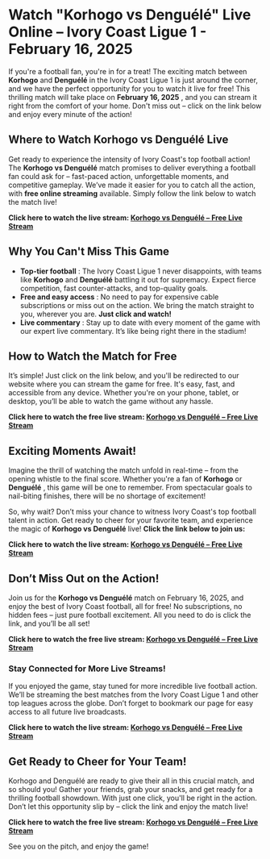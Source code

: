 # Watch "Korhogo vs Denguélé" Live Online – Ivory Coast Ligue 1 - February 16, 2025

If you're a football fan, you're in for a treat! The exciting match between **Korhogo** and **Denguélé** in the Ivory Coast Ligue 1 is just around the corner, and we have the perfect opportunity for you to watch it live for free! This thrilling match will take place on **February 16, 2025** , and you can stream it right from the comfort of your home. Don't miss out – click on the link below and enjoy every minute of the action!

## Where to Watch Korhogo vs Denguélé Live

Get ready to experience the intensity of Ivory Coast's top football action! The **Korhogo vs Denguélé** match promises to deliver everything a football fan could ask for – fast-paced action, unforgettable moments, and competitive gameplay. We’ve made it easier for you to catch all the action, with **free online streaming** available. Simply follow the link below to watch the match live!

**Click here to watch the live stream: [Korhogo vs Denguélé – Free Live Stream](https://tinyurl.com/livestreamfreeo?st=Korhogo+vs+Dengu%C3%A9l%C3%A9&si=ghc)**

## Why You Can't Miss This Game

- **Top-tier football** : The Ivory Coast Ligue 1 never disappoints, with teams like **Korhogo** and **Denguélé** battling it out for supremacy. Expect fierce competition, fast counter-attacks, and top-quality goals.
- **Free and easy access** : No need to pay for expensive cable subscriptions or miss out on the action. We bring the match straight to you, wherever you are. **Just click and watch!**
- **Live commentary** : Stay up to date with every moment of the game with our expert live commentary. It’s like being right there in the stadium!

## How to Watch the Match for Free

It’s simple! Just click on the link below, and you'll be redirected to our website where you can stream the game for free. It's easy, fast, and accessible from any device. Whether you're on your phone, tablet, or desktop, you’ll be able to watch the game without any hassle.

**Click here to watch the free live stream: [Korhogo vs Denguélé – Free Live Stream](https://tinyurl.com/livestreamfreeo?st=Korhogo+vs+Dengu%C3%A9l%C3%A9&si=ghc)**

## Exciting Moments Await!

Imagine the thrill of watching the match unfold in real-time – from the opening whistle to the final score. Whether you're a fan of **Korhogo** or **Denguélé** , this game will be one to remember. From spectacular goals to nail-biting finishes, there will be no shortage of excitement!

So, why wait? Don’t miss your chance to witness Ivory Coast's top football talent in action. Get ready to cheer for your favorite team, and experience the magic of **Korhogo vs Denguélé** live! **Click the link below to join us:**

**Click here to watch the live stream: [Korhogo vs Denguélé – Free Live Stream](https://tinyurl.com/livestreamfreeo?st=Korhogo+vs+Dengu%C3%A9l%C3%A9&si=ghc)**

## Don’t Miss Out on the Action!

Join us for the **Korhogo vs Denguélé** match on February 16, 2025, and enjoy the best of Ivory Coast football, all for free! No subscriptions, no hidden fees – just pure football excitement. All you need to do is click the link, and you’ll be all set!

**Click here to watch the free live stream: [Korhogo vs Denguélé – Free Live Stream](https://tinyurl.com/livestreamfreeo?st=Korhogo+vs+Dengu%C3%A9l%C3%A9&si=ghc)**

### Stay Connected for More Live Streams!

If you enjoyed the game, stay tuned for more incredible live football action. We’ll be streaming the best matches from the Ivory Coast Ligue 1 and other top leagues across the globe. Don’t forget to bookmark our page for easy access to all future live broadcasts.

**Click here to watch the live stream: [Korhogo vs Denguélé – Free Live Stream](https://tinyurl.com/livestreamfreeo?st=Korhogo+vs+Dengu%C3%A9l%C3%A9&si=ghc)**

## Get Ready to Cheer for Your Team!

Korhogo and Denguélé are ready to give their all in this crucial match, and so should you! Gather your friends, grab your snacks, and get ready for a thrilling football showdown. With just one click, you'll be right in the action. Don’t let this opportunity slip by – click the link and enjoy the match live!

**Click here to watch the free live stream: [Korhogo vs Denguélé – Free Live Stream](https://tinyurl.com/livestreamfreeo?st=Korhogo+vs+Dengu%C3%A9l%C3%A9&si=ghc)**

See you on the pitch, and enjoy the game!

